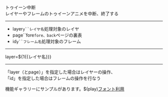 トゥイーン中断  
レイヤーやフレームのトゥイーンアニメを中断、終了する

***
- layer`y``レイヤ名`処理対象のレイヤ
- page``fore`fore、back`ページの裏表
- id`y``フレーム名`処理対象のフレーム

***
layer=${1{{レイヤ名}}}

***
「layer（とpage）」を指定した場合はレイヤーの操作、  
「id」を指定した場合はフレームの操作を行なう

機能ギャラリーにサンプルがあります。$(play)[フォント利用](https://famibee.github.io/SKYNovel_gallery/?cur=tag_tsy)
